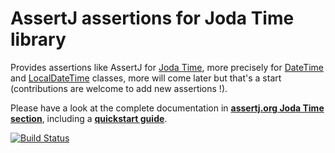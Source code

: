 AssertJ assertions for Joda Time library
========================================

Provides assertions like AssertJ for [Joda Time](http://joda-time.sourceforge.net/index.html), more precisely for [DateTime](http://joda-time.sourceforge.net/api-release/org/joda/time/DateTime.html) and [LocalDateTime](http://joda-time.sourceforge.net/api-release/org/joda/time/LocalDateTime.html) classes, more will come later but that's a start (contributions are welcome to add new assertions !).

Please have a look at the complete documentation in [**assertj.org Joda Time section**](http://joel-costigliola.github.io/assertj/assertj-joda-time.html), including a [**quickstart guide**](http://joel-costigliola.github.io/assertj/assertj-joda-time.html#quickstart).

[![Build Status](https://assertj.ci.cloudbees.com/buildStatus/icon?job=assertj-joda-time)](https://assertj.ci.cloudbees.com/job/assertj-joda-time/)
